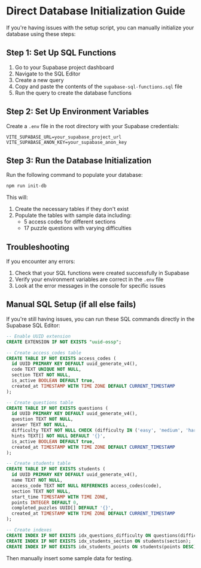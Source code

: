 # Direct Database Initialization Guide

If you're having issues with the setup script, you can manually initialize your database using these steps:

## Step 1: Set Up SQL Functions

1. Go to your Supabase project dashboard
2. Navigate to the SQL Editor
3. Create a new query
4. Copy and paste the contents of the `supabase-sql-functions.sql` file
5. Run the query to create the database functions

## Step 2: Set Up Environment Variables

Create a `.env` file in the root directory with your Supabase credentials:

```
VITE_SUPABASE_URL=your_supabase_project_url
VITE_SUPABASE_ANON_KEY=your_supabase_anon_key
```

## Step 3: Run the Database Initialization

Run the following command to populate your database:

```bash
npm run init-db
```

This will:
1. Create the necessary tables if they don't exist
2. Populate the tables with sample data including:
   - 5 access codes for different sections
   - 17 puzzle questions with varying difficulties

## Troubleshooting

If you encounter any errors:

1. Check that your SQL functions were created successfully in Supabase
2. Verify your environment variables are correct in the `.env` file
3. Look at the error messages in the console for specific issues

## Manual SQL Setup (if all else fails)

If you're still having issues, you can run these SQL commands directly in the Supabase SQL Editor:

```sql
-- Enable UUID extension
CREATE EXTENSION IF NOT EXISTS "uuid-ossp";

-- Create access_codes table
CREATE TABLE IF NOT EXISTS access_codes (
  id UUID PRIMARY KEY DEFAULT uuid_generate_v4(),
  code TEXT UNIQUE NOT NULL,
  section TEXT NOT NULL,
  is_active BOOLEAN DEFAULT true,
  created_at TIMESTAMP WITH TIME ZONE DEFAULT CURRENT_TIMESTAMP
);

-- Create questions table
CREATE TABLE IF NOT EXISTS questions (
  id UUID PRIMARY KEY DEFAULT uuid_generate_v4(),
  question TEXT NOT NULL,
  answer TEXT NOT NULL,
  difficulty TEXT NOT NULL CHECK (difficulty IN ('easy', 'medium', 'hard')),
  hints TEXT[] NOT NULL DEFAULT '{}',
  is_active BOOLEAN DEFAULT true,
  created_at TIMESTAMP WITH TIME ZONE DEFAULT CURRENT_TIMESTAMP
);

-- Create students table
CREATE TABLE IF NOT EXISTS students (
  id UUID PRIMARY KEY DEFAULT uuid_generate_v4(),
  name TEXT NOT NULL,
  access_code TEXT NOT NULL REFERENCES access_codes(code),
  section TEXT NOT NULL,
  start_time TIMESTAMP WITH TIME ZONE,
  points INTEGER DEFAULT 0,
  completed_puzzles UUID[] DEFAULT '{}',
  created_at TIMESTAMP WITH TIME ZONE DEFAULT CURRENT_TIMESTAMP
);

-- Create indexes
CREATE INDEX IF NOT EXISTS idx_questions_difficulty ON questions(difficulty);
CREATE INDEX IF NOT EXISTS idx_students_section ON students(section);
CREATE INDEX IF NOT EXISTS idx_students_points ON students(points DESC);
```

Then manually insert some sample data for testing. 